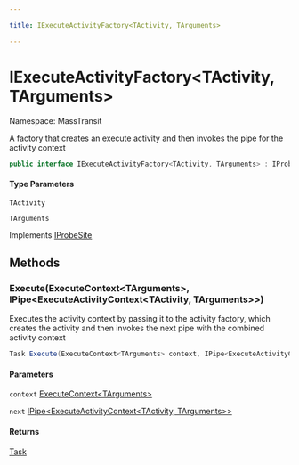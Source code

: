```yaml
---

title: IExecuteActivityFactory<TActivity, TArguments>

---
```


# IExecuteActivityFactory\<TActivity, TArguments\>

Namespace: MassTransit

A factory that creates an execute activity and then invokes the pipe for the activity context

```csharp
public interface IExecuteActivityFactory<TActivity, TArguments> : IProbeSite
```

#### Type Parameters

`TActivity`<br/>

`TArguments`<br/>

Implements [IProbeSite](../masstransit/iprobesite)

## Methods

### **Execute(ExecuteContext\<TArguments\>, IPipe\<ExecuteActivityContext\<TActivity, TArguments\>\>)**

Executes the activity context by passing it to the activity factory, which creates the activity
 and then invokes the next pipe with the combined activity context

```csharp
Task Execute(ExecuteContext<TArguments> context, IPipe<ExecuteActivityContext<TActivity, TArguments>> next)
```

#### Parameters

`context` [ExecuteContext\<TArguments\>](../masstransit/executecontext-1)<br/>

`next` [IPipe\<ExecuteActivityContext\<TActivity, TArguments\>\>](../masstransit/ipipe-1)<br/>

#### Returns

[Task](https://learn.microsoft.com/en-us/dotnet/api/system.threading.tasks.task)<br/>
